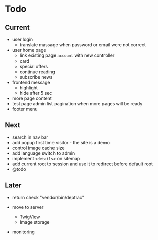 # Todo

## Current

- user login
  - translate massage when password or email were not correct
- user home page
  - link existing page `account` with new controller
  - card
  - special offers
  - continue reading
  - subscribe news
- frontend message
  - highlight
  - hide after 5 sec
- more page content
- test page admin list pagination when more pages will be ready
- footer menu

## Next

- search in nav bar
- add popup first time visitor - the site is a demo
- control image cache size
- add language switch to admin
- implement `<details>` on sitemap
- add current root to session and use it to redirect before default root
- @todo

## Later

- return check "vendor/bin/deptrac"

- move to server
  - TwigView
  - Image storage

- monitoring
